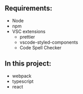 ## Requirements:

- Node
- npm
- VSC extensions
  - prettier
  - vscode-styled-components
  - Code Spell Checker

## In this project:

- webpack
- typescript
- react

